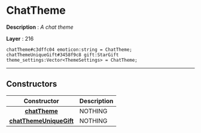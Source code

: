 # ChatTheme

**Description** : *A chat theme*

**Layer** : 216

```tl
chatTheme#c3dffc04 emoticon:string = ChatTheme;
chatThemeUniqueGift#3458f9c8 gift:StarGift theme_settings:Vector<ThemeSettings> = ChatTheme;
```

---

## Constructors

| Constructor | Description |
| :---: | :--- |
| [**chatTheme**](constructor/chatTheme) | NOTHING |
| [**chatThemeUniqueGift**](constructor/chatThemeUniqueGift) | NOTHING |